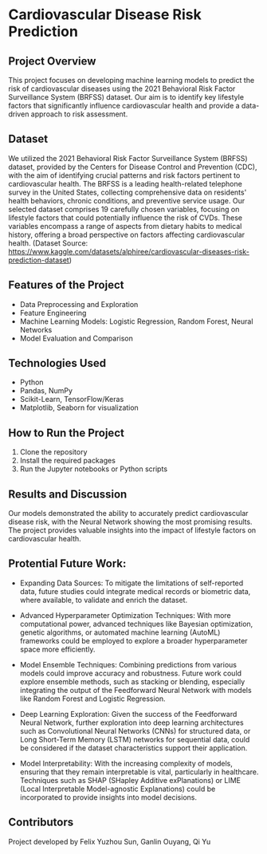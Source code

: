 # Cardiovascular Disease Risk Prediction

## Project Overview
This project focuses on developing machine learning models to predict the risk of cardiovascular diseases using the 2021 Behavioral Risk Factor Surveillance System (BRFSS) dataset. Our aim is to identify key lifestyle factors that significantly influence cardiovascular health and provide a data-driven approach to risk assessment. 

## Dataset
We utilized the 2021 Behavioral Risk Factor Surveillance System (BRFSS) dataset, provided by the Centers for Disease Control and Prevention (CDC), with the aim of identifying crucial patterns and risk factors pertinent to cardiovascular health.
The BRFSS is a leading health-related telephone survey in the United States, collecting comprehensive data on residents' health behaviors, chronic conditions, and preventive service usage.
Our selected dataset comprises 19 carefully chosen variables, focusing on lifestyle factors that could potentially influence the risk of CVDs. These variables encompass a range of aspects from dietary habits to medical history, offering a broad perspective on factors affecting cardiovascular health.
(Dataset Source: https://www.kaggle.com/datasets/alphiree/cardiovascular-diseases-risk-prediction-dataset)

## Features of the Project
- Data Preprocessing and Exploration
- Feature Engineering
- Machine Learning Models: Logistic Regression, Random Forest, Neural Networks
- Model Evaluation and Comparison

## Technologies Used
- Python
- Pandas, NumPy
- Scikit-Learn, TensorFlow/Keras
- Matplotlib, Seaborn for visualization

## How to Run the Project
1. Clone the repository
2. Install the required packages
3. Run the Jupyter notebooks or Python scripts

## Results and Discussion
Our models demonstrated the ability to accurately predict cardiovascular disease risk, with the Neural Network showing the most promising results. The project provides valuable insights into the impact of lifestyle factors on cardiovascular health.

## Protential Future Work:
- Expanding Data Sources: To mitigate the limitations of self-reported data, future studies could integrate medical records or biometric data, where available, to validate and enrich the dataset.

- Advanced Hyperparameter Optimization Techniques: With more computational power, advanced techniques like Bayesian optimization, genetic algorithms, or automated machine learning (AutoML) frameworks could be employed to explore a broader hyperparameter space more efficiently.

- Model Ensemble Techniques: Combining predictions from various models could improve accuracy and robustness. Future work could explore ensemble methods, such as stacking or blending, especially integrating the output of the Feedforward Neural Network with models like Random Forest and Logistic Regression.

- Deep Learning Exploration: Given the success of the Feedforward Neural Network, further exploration into deep learning architectures such as Convolutional Neural Networks (CNNs) for structured data, or Long Short-Term Memory (LSTM) networks for sequential data, could be considered if the dataset characteristics support their application.

- Model Interpretability: With the increasing complexity of models, ensuring that they remain interpretable is vital, particularly in healthcare. Techniques such as SHAP (SHapley Additive exPlanations) or LIME (Local Interpretable Model-agnostic Explanations) could be incorporated to provide insights into model decisions.

## Contributors
Project developed by Felix Yuzhou Sun, Ganlin Ouyang, Qi Yu


